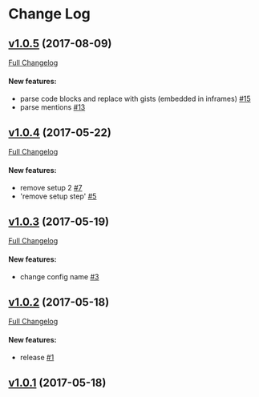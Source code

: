 #  Change Log



## [v1.0.5](https://github.com/buildo/pubblico/tree/v1.0.5) (2017-08-09)
[Full Changelog](https://github.com/buildo/pubblico/compare/v1.0.4...v1.0.5)

#### New features:

- parse code blocks and replace with gists (embedded in inframes) [#15](https://github.com/buildo/pubblico/issues/15)
- parse mentions [#13](https://github.com/buildo/pubblico/issues/13)

## [v1.0.4](https://github.com/buildo/pubblico/tree/v1.0.4) (2017-05-22)
[Full Changelog](https://github.com/buildo/pubblico/compare/v1.0.3...v1.0.4)

#### New features:

- remove setup 2 [#7](https://github.com/buildo/pubblico/issues/7)
- 'remove setup step' [#5](https://github.com/buildo/pubblico/issues/5)

## [v1.0.3](https://github.com/buildo/pubblico/tree/v1.0.3) (2017-05-19)
[Full Changelog](https://github.com/buildo/pubblico/compare/v1.0.2...v1.0.3)

#### New features:

- change  config name [#3](https://github.com/buildo/pubblico/issues/3)

## [v1.0.2](https://github.com/buildo/pubblico/tree/v1.0.2) (2017-05-18)
[Full Changelog](https://github.com/buildo/pubblico/compare/v1.0.1...v1.0.2)

#### New features:

- release [#1](https://github.com/buildo/pubblico/issues/1)

## [v1.0.1](https://github.com/buildo/pubblico/tree/v1.0.1) (2017-05-18)
